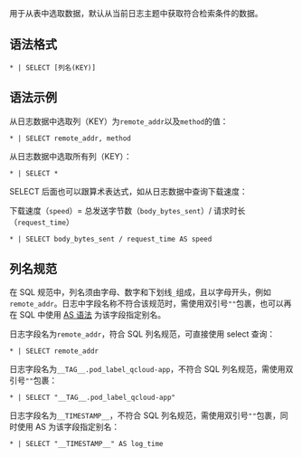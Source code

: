 用于从表中选取数据，默认从当前日志主题中获取符合检索条件的数据。

## 语法格式

```plaintext
* | SELECT [列名(KEY)]
```

## 语法示例

从日志数据中选取列（KEY）为`remote_addr`以及`method`的值：

```plaintext
* | SELECT remote_addr, method 
```

从日志数据中选取所有列（KEY）：

```plaintext
* | SELECT *
```

SELECT 后面也可以跟算术表达式，如从日志数据中查询下载速度：

下载速度（`speed`）= 总发送字节数（`body_bytes_sent`）/ 请求时长（`request_time`）

```plaintext
* | SELECT body_bytes_sent / request_time AS speed
```

## 列名规范

在 SQL 规范中，列名须由字母、数字和下划线`_`组成，且以字母开头，例如`remote_addr`。日志中字段名称不符合该规范时，需使用双引号`""`包裹，也可以再在 SQL 中使用 [AS 语法](https://cloud.tencent.com/document/product/614/44069) 为该字段指定别名。

日志字段名为`remote_addr`，符合 SQL 列名规范，可直接使用 select 查询：

```
* | SELECT remote_addr
```

日志字段名为`__TAG__.pod_label_qcloud-app`，不符合 SQL 列名规范，需使用双引号`""`包裹：

```
* | SELECT "__TAG__.pod_label_qcloud-app"
```

日志字段名为`__TIMESTAMP__`，不符合 SQL 列名规范，需使用双引号`""`包裹，同时使用 AS 为该字段指定别名：

```
* | SELECT "__TIMESTAMP__" AS log_time
```


